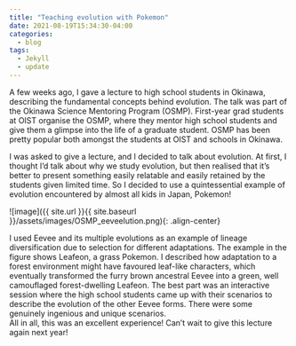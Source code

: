 ```yaml
---
title: "Teaching evolution with Pokemon"
date: 2021-08-19T15:34:30-04:00
categories:
  - blog
tags:
  - Jekyll
  - update
---
```

A few weeks ago, I gave a lecture to high school students in Okinawa, describing the fundamental concepts behind evolution. The talk was part of the Okinawa Science Mentoring Program (OSMP). First-year grad students at OIST organise the OSMP, where they mentor high school students and give them a glimpse into the life of a graduate student. OSMP has been pretty popular both amongst the students at OIST and schools in Okinawa.  
  
I was asked to give a lecture, and I decided to talk about evolution. At first, I thought I’d talk about why we study evolution, but then realised that it’s better to present something easily relatable and easily retained by the students given limited time. So I decided to use a quintessential example of evolution encountered by almost all kids in Japan, Pokemon! 


![image]({{ site.url }}{{ site.baseurl }}/assets/images/OSMP_eeveelution.png){: .align-center}

I used Eevee and its multiple evolutions as an example of lineage diversification due to selection for different adaptations. The example in the figure shows Leafeon, a grass Pokemon. I described how adaptation to a forest environment might have favoured leaf-like characters, which eventually transformed the furry brown ancestral Eevee into a green, well camouflaged forest-dwelling Leafeon. The best part was an interactive session where the high school students came up with their scenarios to describe the evolution of the other Eevee forms. There were some genuinely ingenious and unique scenarios.  
All in all, this was an excellent experience! Can’t wait to give this lecture again next year!